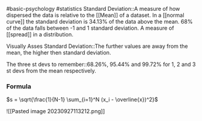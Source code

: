 #basic-psychology  #statistics 
Standard Deviation::A measure of how dispersed the data is relative to the [[Mean]] of a dataset. In a [[normal curve]] the standard deviation is 34.13% of the data above the mean. 68% of the data falls between -1 and 1 standard deviation. A measure of [[spread]] in a distribution.

Visually Asses Standard Deviation::The further values are away from the mean, the higher then standard deviation.

The three st devs to remember::68.26%, 95.44% and 99.72% for 1, 2 and 3 st devs from the mean respectively.

### Formula
$s = \sqrt{\frac{1}{N-1} \sum_{i=1}^N (x_i - \overline{x})^2}$

![[Pasted image 20230927113212.png]]
